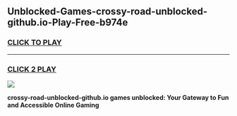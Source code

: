 
## Unblocked-Games-crossy-road-unblocked-github.io-Play-Free-b974e
<h3>
<a href="https://premium76.site?title=crossy-road-unblocked-github.io&ref=19M">CLICK TO PLAY</a></h3>
<hr>

<h3>
<a href="https://premium76.site?title=crossy-road-unblocked-github.io&ref=19M">CLICK 2 PLAY</a>
  
</h3>

<a href="https://premium76.site?title=crossy-road-unblocked-github.io&ref=19M"><img src="https://clearcache.store/games.png"></a>


**crossy-road-unblocked-github.io games unblocked: Your Gateway to Fun and Accessible Online Gaming**

